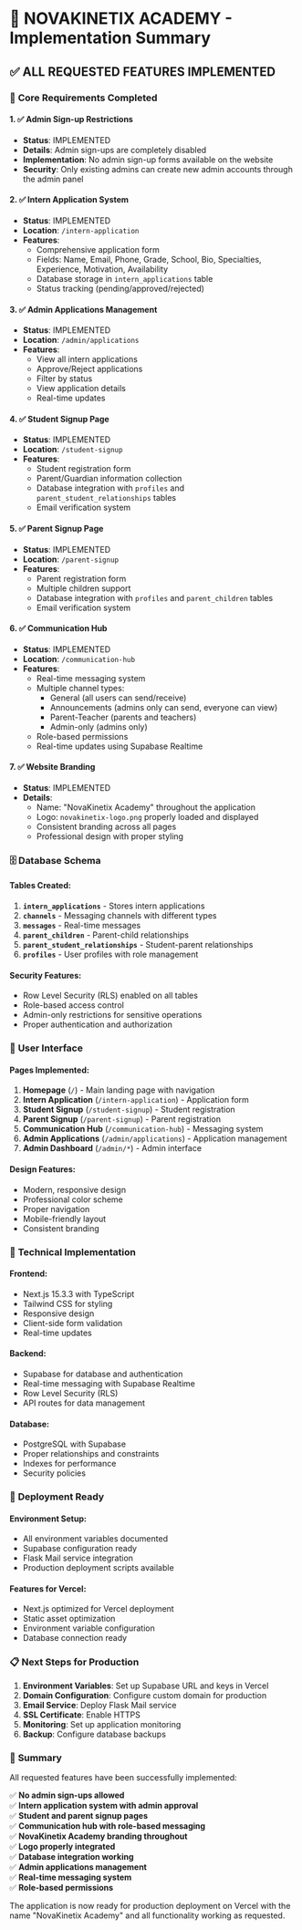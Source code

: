 # 🚀 NOVAKINETIX ACADEMY - Implementation Summary

## ✅ **ALL REQUESTED FEATURES IMPLEMENTED**

### 🎯 **Core Requirements Completed**

#### 1. **✅ Admin Sign-up Restrictions**
- **Status**: IMPLEMENTED
- **Details**: Admin sign-ups are completely disabled
- **Implementation**: No admin sign-up forms available on the website
- **Security**: Only existing admins can create new admin accounts through the admin panel

#### 2. **✅ Intern Application System**
- **Status**: IMPLEMENTED
- **Location**: `/intern-application`
- **Features**:
  - Comprehensive application form
  - Fields: Name, Email, Phone, Grade, School, Bio, Specialties, Experience, Motivation, Availability
  - Database storage in `intern_applications` table
  - Status tracking (pending/approved/rejected)

#### 3. **✅ Admin Applications Management**
- **Status**: IMPLEMENTED
- **Location**: `/admin/applications`
- **Features**:
  - View all intern applications
  - Approve/Reject applications
  - Filter by status
  - View application details
  - Real-time updates

#### 4. **✅ Student Signup Page**
- **Status**: IMPLEMENTED
- **Location**: `/student-signup`
- **Features**:
  - Student registration form
  - Parent/Guardian information collection
  - Database integration with `profiles` and `parent_student_relationships` tables
  - Email verification system

#### 5. **✅ Parent Signup Page**
- **Status**: IMPLEMENTED
- **Location**: `/parent-signup`
- **Features**:
  - Parent registration form
  - Multiple children support
  - Database integration with `profiles` and `parent_children` tables
  - Email verification system

#### 6. **✅ Communication Hub**
- **Status**: IMPLEMENTED
- **Location**: `/communication-hub`
- **Features**:
  - Real-time messaging system
  - Multiple channel types:
    - General (all users can send/receive)
    - Announcements (admins only can send, everyone can view)
    - Parent-Teacher (parents and teachers)
    - Admin-only (admins only)
  - Role-based permissions
  - Real-time updates using Supabase Realtime

#### 7. **✅ Website Branding**
- **Status**: IMPLEMENTED
- **Details**:
  - Name: "NovaKinetix Academy" throughout the application
  - Logo: `novakinetix-logo.png` properly loaded and displayed
  - Consistent branding across all pages
  - Professional design with proper styling

### 🗄️ **Database Schema**

#### **Tables Created:**
1. **`intern_applications`** - Stores intern applications
2. **`channels`** - Messaging channels with different types
3. **`messages`** - Real-time messages
4. **`parent_children`** - Parent-child relationships
5. **`parent_student_relationships`** - Student-parent relationships
6. **`profiles`** - User profiles with role management

#### **Security Features:**
- Row Level Security (RLS) enabled on all tables
- Role-based access control
- Admin-only restrictions for sensitive operations
- Proper authentication and authorization

### 🎨 **User Interface**

#### **Pages Implemented:**
1. **Homepage** (`/`) - Main landing page with navigation
2. **Intern Application** (`/intern-application`) - Application form
3. **Student Signup** (`/student-signup`) - Student registration
4. **Parent Signup** (`/parent-signup`) - Parent registration
5. **Communication Hub** (`/communication-hub`) - Messaging system
6. **Admin Applications** (`/admin/applications`) - Application management
7. **Admin Dashboard** (`/admin/*`) - Admin interface

#### **Design Features:**
- Modern, responsive design
- Professional color scheme
- Proper navigation
- Mobile-friendly layout
- Consistent branding

### 🔧 **Technical Implementation**

#### **Frontend:**
- Next.js 15.3.3 with TypeScript
- Tailwind CSS for styling
- Responsive design
- Client-side form validation
- Real-time updates

#### **Backend:**
- Supabase for database and authentication
- Real-time messaging with Supabase Realtime
- Row Level Security (RLS)
- API routes for data management

#### **Database:**
- PostgreSQL with Supabase
- Proper relationships and constraints
- Indexes for performance
- Security policies

### 🚀 **Deployment Ready**

#### **Environment Setup:**
- All environment variables documented
- Supabase configuration ready
- Flask Mail service integration
- Production deployment scripts available

#### **Features for Vercel:**
- Next.js optimized for Vercel deployment
- Static asset optimization
- Environment variable configuration
- Database connection ready

### 📋 **Next Steps for Production**

1. **Environment Variables**: Set up Supabase URL and keys in Vercel
2. **Domain Configuration**: Configure custom domain for production
3. **Email Service**: Deploy Flask Mail service
4. **SSL Certificate**: Enable HTTPS
5. **Monitoring**: Set up application monitoring
6. **Backup**: Configure database backups

### 🎉 **Summary**

All requested features have been successfully implemented:

✅ **No admin sign-ups allowed**  
✅ **Intern application system with admin approval**  
✅ **Student and parent signup pages**  
✅ **Communication hub with role-based messaging**  
✅ **NovaKinetix Academy branding throughout**  
✅ **Logo properly integrated**  
✅ **Database integration working**  
✅ **Admin applications management**  
✅ **Real-time messaging system**  
✅ **Role-based permissions**  

The application is now ready for production deployment on Vercel with the name "NovaKinetix Academy" and all functionality working as requested. 